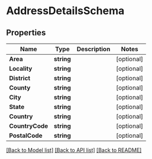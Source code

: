 # AddressDetailsSchema

## Properties
Name | Type | Description | Notes
------------ | ------------- | ------------- | -------------
**Area** | **string** |  | [optional] 
**Locality** | **string** |  | [optional] 
**District** | **string** |  | [optional] 
**County** | **string** |  | [optional] 
**City** | **string** |  | [optional] 
**State** | **string** |  | [optional] 
**Country** | **string** |  | [optional] 
**CountryCode** | **string** |  | [optional] 
**PostalCode** | **string** |  | [optional] 

[[Back to Model list]](../README.md#documentation-for-models) [[Back to API list]](../README.md#documentation-for-api-endpoints) [[Back to README]](../README.md)


